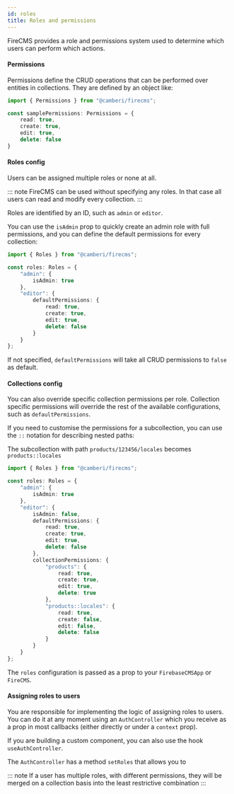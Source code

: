 ```yaml
---
id: roles 
title: Roles and permissions
---
```


FireCMS provides a role and permissions system used to determine which users can
perform which actions.

#### Permissions

Permissions define the CRUD operations that can be performed over entities in
collections. They are defined by an object like:

```typescript jsx
import { Permissions } from "@camberi/firecms";

const samplePermissions: Permissions = {
    read: true,
    create: true,
    edit: true,
    delete: false
}
```

#### Roles config

Users can be assigned multiple roles or none at all.

::: note 
FireCMS can be used without specifying any roles. In that case all
users can read and modify every collection.
:::

Roles are identified by an ID, such as `admin` or `editor`.

You can use the `isAdmin` prop to quickly create an admin role with full
permissions, and you can define the default permissions for every collection:

```typescript jsx
import { Roles } from "@camberi/firecms";

const roles: Roles = {
    "admin": {
        isAdmin: true
    },
    "editor": {
        defaultPermissions: {
            read: true,
            create: true,
            edit: true,
            delete: false
        }
    }
};
```

If not specified, `defaultPermissions` will take all CRUD permissions to `false`
as default.

#### Collections config

You can also override specific collection permissions per role. Collection
specific permissions will override the rest of the available configurations,
such as `defaultPermissions`.

If you need to customise the permissions for a subcollection, you can use
the `::` notation for describing nested paths:

The subcollection with path `products/123456/locales`
becomes `products::locales`

```typescript jsx
import { Roles } from "@camberi/firecms";

const roles: Roles = {
    "admin": {
        isAdmin: true
    },
    "editor": {
        isAdmin: false,
        defaultPermissions: {
            read: true,
            create: true,
            edit: true,
            delete: false
        },
        collectionPermissions: {
            "products": {
                read: true,
                create: true,
                edit: true,
                delete: true
            },
            "products::locales": {
                read: true,
                create: false,
                edit: false,
                delete: false
            }
        }
    }
};
```

The `roles` configuration is passed as a prop to your `FirebaseCMSApp` or
`FireCMS`.

#### Assigning roles to users

You are responsible for implementing the logic of assigning roles to
users. You can do it at any moment using an `AuthController` which you
receive as a prop in most callbacks (either directly or under a `context` prop).

If you are building a custom component, you can also use the hook 
`useAuthController`.

The `AuthController` has a method `setRoles` that allows you to 




::: note
If a user has multiple roles, with different permissions, they will
be merged on a collection basis into the least restrictive combination
:::

